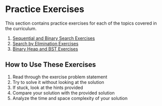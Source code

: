 # Practice Exercises

This section contains practice exercises for each of the topics covered in the curriculum.

1. [Sequential and Binary Search Exercises](01-search-exercises.md)
2. [Search by Elimination Exercises](02-elimination-exercises.md)
3. [Binary Heap and BST Exercises](03-heap-bst-exercises.md)

## How to Use These Exercises

1. Read through the exercise problem statement
2. Try to solve it without looking at the solution
3. If stuck, look at the hints provided
4. Compare your solution with the provided solution
5. Analyze the time and space complexity of your solution